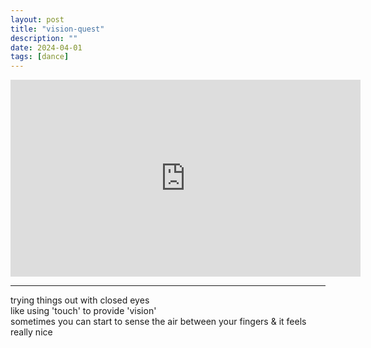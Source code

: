 ```yaml
---
layout: post
title: "vision-quest"
description: ""
date: 2024-04-01
tags: [dance]
---
```


<iframe width="560" height="315" src="https://www.youtube-nocookie.com/embed/pThmgpLig5w?si=32yWhQWbiSQSJlyx" frameborder="0" allowfullscreen></iframe>

---

trying things out with closed eyes  
like using 'touch' to provide 'vision'  
sometimes you can start to sense the air between your fingers & it feels really nice  